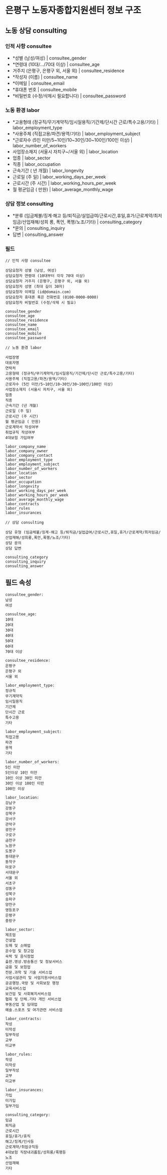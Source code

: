 # 은평구 노동자종합지원센터 정보 구조

## 노동 상담 consulting

### 인적 사항 consultee

- *성별 (남성/여성) | consultee_gender
- *연령대 (10대/.../70대 이상) | consultee_age
- 거주지 (은평구, 은평구 외, 서울 외) | consultee_residence
- *작성자 (이름) | consultee_name
- *이메일 | consultee_email
- *휴대폰 번호 | consultee_mobile
- *비밀번호 (수정/삭제시 필요합니다) | consultee_password

### 노동 환경 labor

- *고용형태 (정규직/무기계약직/임시일용직/기간제/단시간 근로/특수고용/기타) | labor_employment_type
- *사용주체 (직접고용/파견/용역/기타) | labor_employment_subject
- *근로자수 (5인 미만/5~10인/10~30인/30~100인/100인 이상) | labor_number_of_workers
- 사업장소재지 (서울시 자치구~/서울 외) | labor_location
- 업종 | labor_sector
- 직종 | labor_occupation
- 근속기간 ( 년 개월) | labor_longevity
- 근로일 (주 일) | labor_working_days_per_week
- 근로시간 (주 시간) | labor_working_hours_per_week
- 월 평균임금 ( 만원) | labor_average_monthly_wage

### 상담 정보 consulting

- *분류 (임금체불/징계·해고 등/퇴직금/실업급여/근로시간,휴일,휴가/근로계약/최저임금/산업재해/성희 롱, 폭언, 폭행/노조/기타) | consulting_category
- *문의 | consulting_inquiry
- 답변 | consulting_answer


### 필드

```
// 인적 사항 consultee

상담요청자 성별 (남성, 여성)
상담요청자 연령대 (10대부터 각각 70대 이상)
상담요청자 거주지 (은평구, 은평구 외, 서울 외)
상담요청자 성명 (최대 길이 30자)
상담요청자 이메일 (id@domain.com)
상담요청자 휴대폰 혹은 전화번호 (0100-0000-0000)
상담요청자 비밀번호 (수정/삭제 시 필요)

consultee_gender
consultee_age
consultee_residence
consultee_name
consultee_email
consultee_mobile
consultee_password

// 노동 환경 labor

사업장명
대표자명
연락처
고용형태 (정규직/무기계약직/임시일용직/기간제/단시간 근로/특수고용/기타)
사용주체 (직접고용/파견/용역/기타)
근로자수 (5인 미만/5~10인/10~30인/30~100인/100인 이상)
사업장소재지 (서울시 자치구, 서울 외)
업종
직종
근속기간 (년 개월)
근로일 (주 일)
근로시간 (주 시간)
월 평균임금 ( 만원)
근로계약서 작성여부
취업규칙 작성여부
4대보험 가입여부

labor_company_name
labor_company_owner
labor_company_contact
labor_employment_type
labor_employment_subject
labor_number_of_workers
labor_location
labor_sector
labor_occupation
labor_longevity
labor_working_days_per_week
labor_working_hours_per_week
labor_average_monthly_wage
labor_contracts
labor_rules
labor_insurances

// 상담 consulting

상담 유형 (임금체불/징계·해고 등/퇴직금/실업급여/근로시간,휴일,휴가/근로계약/최저임금/산업재해/성희롱,폭언,폭행/노조/기타)
상담 문의
상담 답변

consulting_category
consulting_inquiry
consulting_answer
```

## 필드 속성

```
consultee_gender:
남성
여성

consultee_age:
10대
20대
30대
40대
50대
60대
70대 이상

consultee_residence:
은평구
은평구 외
서울 외

labor_employment_type:
정규직
무기계약직
임시일용직
기간제
단시간 근로
특수고용
기타

labor_employment_subject:
직접고용
파견
용역
기타

labor_number_of_workers:
5인 미만
5인이상 10인 미만
10인 이상 30인 미만
30인 이상 100인 미만
100인 이상

labor_location:
강남구
강동구
강북구
강서구
관악구
광진구
구로구
금천구
노원구
도봉구
동대문구
동작구
마포구
서대문구
서울 외
서초구
성동구
성북구
송파구
양천구
영등포구
은평구
중랑구

labor_sector:
제조업
건설업
도매 및 소매업
운수업 및 창고업
숙박 및 음식점업
출판.영상.방송통신 및 정보서비스
금융 및 보험업
전문.과학 및 기술 서비스업
사업시설관리 및 사업지원서비스업
공공행정.국방 및 사회보장 행정
교육서비스업
보건업 및 사회복지서비스업
협회 및 단체.기타 개인 서비스업
부동산업 및 임대업
예술.스포츠 및 여가관련 서비스업

labor_contracts:
작성
미작성
일부작성
교부
미교부

labor_rules:
작성
미작성
일부작성
교부
미교부

labor_insurances:
가입
미가입
일부가입

consulting_category:
임금
퇴직금
근로시간
휴일/휴가/휴직
해고/징계/인사등
근로계약/취업규칙등
4대보험 직장내괴롭힘/성희롱/폭행등
노조
산업재해
기타
```